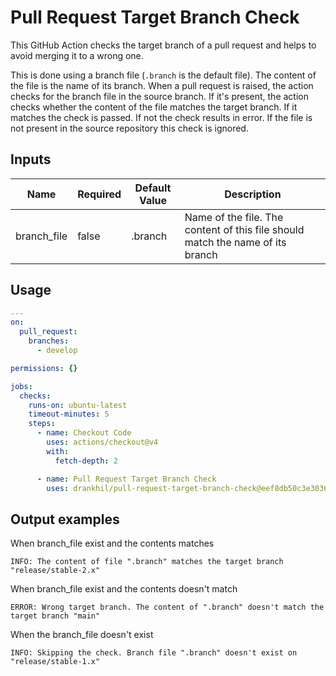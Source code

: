 # Pull Request Target Branch Check

This GitHub Action checks the target branch of a pull request and helps to avoid merging it to a wrong one.

This is done using a branch file (`.branch` is the default file). The content of the file is the name of its branch. When a pull request is raised, the action checks for the branch file in the source branch. If it's present, the action checks whether the content of the file matches the target branch. If it matches the check is passed. If not the check results in error. If the file is not present in the source repository this check is ignored.

##  Inputs

| Name        | Required | Default Value | Description                                                                    |
|-------------|----------|---------------|--------------------------------------------------------------------------------|
| branch_file | false    | .branch       | Name of the file. The content of this file should match the name of its branch |

## Usage

```yaml
---
on:
  pull_request:
    branches:
      - develop

permissions: {}

jobs:
  checks:
    runs-on: ubuntu-latest
    timeout-minutes: 5
    steps:
      - name: Checkout Code
        uses: actions/checkout@v4
        with:
          fetch-depth: 2

      - name: Pull Request Target Branch Check
        uses: drankhil/pull-request-target-branch-check@eef8db50c3e303698473c58c8015c2369c0470b1  # v1.2.0
```

## Output examples

When branch_file exist and the contents matches

```
INFO: The content of file ".branch" matches the target branch "release/stable-2.x"
```

When branch_file exist and the contents doesn't match

```
ERROR: Wrong target branch. The content of ".branch" doesn't match the target branch "main"
```

When the branch_file doesn't exist

```
INFO: Skipping the check. Branch file ".branch" doesn't exist on "release/stable-1.x"
```
